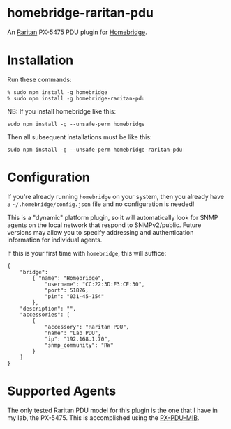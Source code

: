 # homebridge-raritan-pdu
An [Raritan](https://www.raritan.com) PX-5475 PDU plugin for
[Homebridge](https://github.com/nfarina/homebridge).

# Installation
Run these commands:

    % sudo npm install -g homebridge
    % sudo npm install -g homebridge-raritan-pdu


NB: If you install homebridge like this:

    sudo npm install -g --unsafe-perm homebridge

Then all subsequent installations must be like this:

    sudo npm install -g --unsafe-perm homebridge-raritan-pdu

# Configuration
If you're already running `homebridge` on your system,
then you already have a `~/.homebridge/config.json` file and no configuration is needed!

This is a "dynamic" platform plugin,
so it will automatically look for SNMP agents on the local network that respond to SNMPv2/public.
Future versions may allow you to specify addressing and authentication information for individual agents.

If this is your first time with `homebridge`,
this will suffice:

	{
		"bridge":
			{ "name": "Homebridge",
				"username": "CC:22:3D:E3:CE:30",
				"port": 51826,
				"pin": "031-45-154"
      		},
		"description": "",
		"accessories": [
        	{
            	"accessory": "Raritan PDU",
            	"name": "Lab PDU",
            	"ip": "192.168.1.70",
            	"snmp_community": "RW"
        	}
      	]
    }

# Supported Agents
The only tested Raritan PDU model for this plugin is the one that I have in my lab,
the PX-5475.
This is accomplished using the [PX-PDU-MIB](https://d3b2us605ptvk2.cloudfront.net/download/PX/v1.5.13/PX-1.5.13-MIB.txt).

